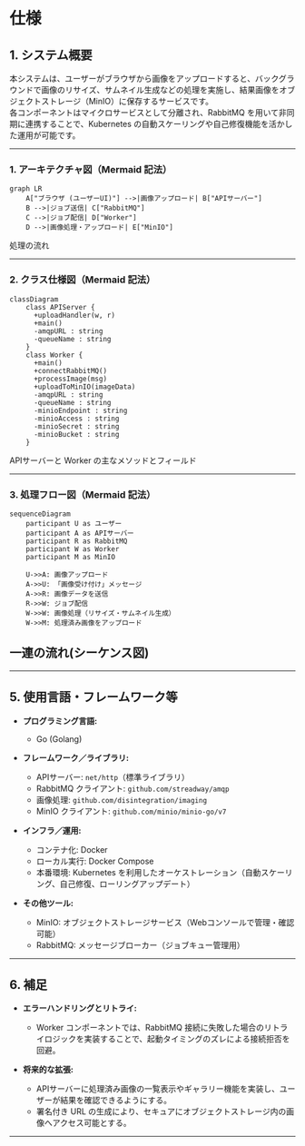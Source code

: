 
# 仕様

## 1. システム概要

本システムは、ユーザーがブラウザから画像をアップロードすると、バックグラウンドで画像のリサイズ、サムネイル生成などの処理を実施し、結果画像をオブジェクトストレージ（MinIO）に保存するサービスです。  
各コンポーネントはマイクロサービスとして分離され、RabbitMQ を用いて非同期に連携することで、Kubernetes の自動スケーリングや自己修復機能を活かした運用が可能です。

---

### 1. アーキテクチャ図（Mermaid 記法）

```mermaid
graph LR
    A["ブラウザ (ユーザーUI)"] -->|画像アップロード| B["APIサーバー"]
    B -->|ジョブ送信| C["RabbitMQ"]
    C -->|ジョブ配信| D["Worker"]
    D -->|画像処理・アップロード| E["MinIO"]

```

処理の流れ

---

### 2. クラス仕様図（Mermaid 記法）

```mermaid
classDiagram
    class APIServer {
      +uploadHandler(w, r)
      +main()
      -amqpURL : string
      -queueName : string
    }
    class Worker {
      +main()
      +connectRabbitMQ()
      +processImage(msg)
      +uploadToMinIO(imageData)
      -amqpURL : string
      -queueName : string
      -minioEndpoint : string
      -minioAccess : string
      -minioSecret : string
      -minioBucket : string
    }
```

APIサーバーと Worker の主なメソッドとフィールド

---

### 3. 処理フロー図（Mermaid 記法）

```mermaid
sequenceDiagram
    participant U as ユーザー
    participant A as APIサーバー
    participant R as RabbitMQ
    participant W as Worker
    participant M as MinIO

    U->>A: 画像アップロード
    A->>U: 「画像受け付け」メッセージ
    A->>R: 画像データを送信
    R->>W: ジョブ配信
    W->>W: 画像処理（リサイズ・サムネイル生成）
    W->>M: 処理済み画像をアップロード
```

一連の流れ(シーケンス図)
---

<!-- Merkdown 内に記述した Mermaid コードをレンダリングできます。  
- **オンラインエディタ**: [Mermaid Live Editor](https://mermaid.live/)  -->
<!-- 
## 2. アーキテクチャ図

```plaintext
         +---------------+
         |   ブラウザ    |
         | (ユーザーUI)  |
         +-------+-------+
                 |
                 | HTTP (画像アップロード)
                 v
         +-------+-------+
         |  APIサーバー  |
         |  (Go, net/http)|
         +-------+-------+
                 |
                 | RabbitMQ クライアント
                 v
         +-------+-------+
         |   RabbitMQ    |
         | (ジョブキュー) |
         +-------+-------+
                 |
                 | RabbitMQ Consumer
                 v
         +-------+-------+
         |   Worker      |
         | (Go, imaging, |
         |  minio-go/v7) |
         +-------+-------+
                 |
                 | MinIO Client
                 v
         +---------------+
         |    MinIO      |
         | (オブジェクト |
         |  ストレージ)  |
         +---------------+
```

- **ブラウザ:** ユーザーが画像をアップロードするインターフェース（HTMLフォーム）。
- **APIサーバー:** アップロードされた画像を受信し、RabbitMQ のキューへジョブを送信。
- **RabbitMQ:** 画像処理タスクのキューイングを担当。
- **Worker:** RabbitMQ からジョブを受け取り、画像処理を実行。処理済み画像を MinIO にアップロード。
- **MinIO:** 処理済み画像を保存するオブジェクトストレージ。Webコンソールで管理可能。

---

## 3. クラス仕様図

### APIサーバー

```
┌─────────────────────────────┐
│          main.go            │
├─────────────────────────────┤
│ - amqpURL: string           │
│ - queueName: string         │
├─────────────────────────────┤
│ + uploadHandler(w, r)       │  ← HTTPハンドラー（画像アップロード受付）
│ + main()                    │  ← サーバー起動、静的ファイル提供
└─────────────────────────────┘
```

- **uploadHandler**  
  - 画像ファイルを受信し、RabbitMQ に接続して画像データ（バイナリ）とファイル名（ヘッダー）をメッセージとして送信。

### Worker

```
┌─────────────────────────────┐
│          main.go            │
├─────────────────────────────┤
│ - amqpURL: string           │
│ - queueName: string         │
│ - minioEndpoint: string     │
│ - minioAccess: string       │
│ - minioSecret: string       │
│ - minioBucket: string       │
├─────────────────────────────┤
│ + connectRabbitMQ()         │  ← RabbitMQへの接続（リトライ含む）
│ + processImage(msg)         │  ← 画像のデコード、リサイズ、サムネイル生成
│ + uploadToMinIO(imageData)  │  ← MinIOへのアップロード
│ + main()                    │  ← RabbitMQからメッセージ受信し処理実行
└─────────────────────────────┘
```

- **processImage**  
  - `github.com/disintegration/imaging` ライブラリを利用して画像をリサイズ・サムネイル生成。
- **uploadToMinIO**  
  - `github.com/minio/minio-go/v7` を使い、処理済み画像を `processed-images` バケットにアップロード。

---

## 4. 処理フロー

1. **ユーザーアップロード**  
   - ユーザーはブラウザで画像アップロードフォーム（APIサーバー提供）にアクセスし、画像を選択して送信する。

2. **APIサーバー処理**  
   - 画像ファイルを受信後、HTTPレスポンスとして「画像を受け付けました。処理を開始します。」を返す。  
   - 同時に、RabbitMQ のジョブキューに画像データとメタ情報（ファイル名など）を送信する。

3. **RabbitMQ 経由のジョブ伝達**  
   - APIサーバーから送信されたジョブは、RabbitMQ にキューイングされる。

4. **Worker による画像処理**  
   - Worker は RabbitMQ からジョブを取得し、画像データを読み込み、以下の処理を実施する：
     - 画像のデコード
     - リサイズ処理（例: 幅800ピクセルにリサイズ）
     - サムネイル生成（例: 200×200 ピクセル）
     - JPEG形式へのエンコード
     
5. **MinIO へのアップロード**  
   - Worker は処理済み画像を、MinIO クライアントを使って `processed-images` バケットにアップロードする。  
   - バケットが存在しない場合は、自動的に作成するロジックを実装（※本来は自動作成されるが、環境により作成されない場合はログやエラーチェックを実施）。

6. **結果確認**  
   - ユーザーは直接結果を確認するための機能は現状未実装。  
   - 処理済み画像は、MinIO の Web コンソールや MinIO Client を通じて確認可能。  
   - 今後は API サーバーに画像一覧表示（ギャラリー）機能を追加することで、ユーザーがブラウザ上で結果を閲覧できるよう拡張可能。 -->

---

## 5. 使用言語・フレームワーク等

- **プログラミング言語:**  
  - Go (Golang)

- **フレームワーク／ライブラリ:**  
  - APIサーバー: `net/http`（標準ライブラリ）  
  - RabbitMQ クライアント: `github.com/streadway/amqp`  
  - 画像処理: `github.com/disintegration/imaging`  
  - MinIO クライアント: `github.com/minio/minio-go/v7`

- **インフラ／運用:**  
  - コンテナ化: Docker  
  - ローカル実行: Docker Compose  
  - 本番環境: Kubernetes を利用したオーケストレーション（自動スケーリング、自己修復、ローリングアップデート）

- **その他ツール:**  
  - MinIO: オブジェクトストレージサービス（Webコンソールで管理・確認可能）  
  - RabbitMQ: メッセージブローカー（ジョブキュー管理用）

---

## 6. 補足

- **エラーハンドリングとリトライ:**  
  - Worker コンポーネントでは、RabbitMQ 接続に失敗した場合のリトライロジックを実装することで、起動タイミングのズレによる接続拒否を回避。

- **将来的な拡張:**  
  - APIサーバーに処理済み画像の一覧表示やギャラリー機能を実装し、ユーザーが結果を確認できるようにする。  
  - 署名付き URL の生成により、セキュアにオブジェクトストレージ内の画像へアクセス可能とする。

---
